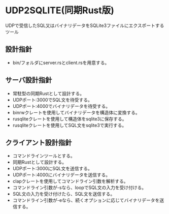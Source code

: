 # UDP2SQLITE(同期Rust版)
UDPで受信したSQL又はバイナリデータをSQLite3ファイルにエクスポートするツール

## 設計指針
* bin/フォルダにserver.rsとclient.rsを用意する。

## サーバ設計指針
* 常駐型の同期Rustとして設計する。
* UDPポート:3000でSQL文を待受する。
* UDPポート:4000でバイナリデータを待受する。
* binrwクレートを使用してバイナリデータを構造体に変換する。
* rusqliteクレートを使用して構造体をsqlite3に保存する。
* rusqliteクレートを使用してSQL文をsqlite3で実行する。

## クライアント設計指針
* コマンドラインツールとする。
* 同期Rustとして設計する。
* UDPポート:3000にSQL文を送信する。
* UDPポート:4000にバイナリデータを送信する。
* clapクレートを使用してコマンドライン引数を解析する。
* コマンドライン引数が-sなら、loopでSQL文の入力を受け付ける。
* SQL文の入力を受け付けたら、SQL文を送信する。
* コマンドライン引数が-eなら、続くオプションに応じてバイナリデータを送信する。

